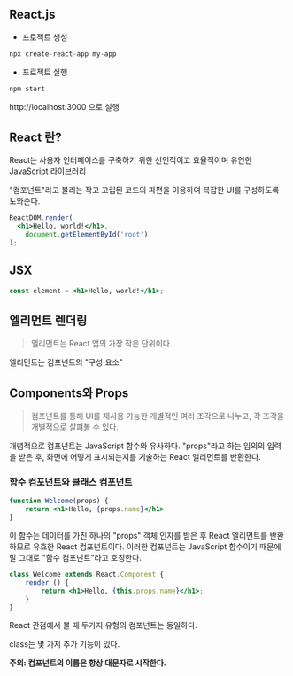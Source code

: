 ## React.js

* 프로젝트 생성

```python
npx create-react-app my-app
```

* 프로젝트 실행

```python
npm start
```

http://localhost:3000 으로 실행



## React 란?

React는 사용자 인터페이스를 구축하기 위한 선언적이고 효율적이며 유연한 JavaScript 라이브러리

"컴포넌트"라고 불리는 작고 고립된 코드의 파편을 이용하여 복잡한 UI를 구성하도록 도와준다.

```jsx
ReactDOM.render(
  <h1>Hello, world!</h1>,
    document.getElementById('root')
);
```

## JSX 

```jsx
const element = <h1>Hello, world!</h1>;
```

## 엘리먼트 렌더링

> 엘리먼트는 React 앱의 가장 작은 단위이다.

엘리먼트는 컴포넌트의 "구성 요소"

## Components와 Props

> 컴포넌트를 통해 UI를 재사용 가능한 개별적인 여러 조각으로 나누고, 각 조각을 개별적으로 살펴볼 수 있다.

개념적으로 컴포넌트는 JavaScript 함수와 유사하다. "props"라고 하는 임의의 입력을 받은 후, 화면에 어떻게 표시되는지를 기술하는 React 엘리먼트를 반환한다.

### 함수 컴포넌트와 클래스 컴포넌트

```jsx
function Welcome(props) {
    return <h1>Hello, {props.name}</h1>
}
```

이 함수는 데이터를 가진 하나의 "props" 객체 인자를 받은 후 React 엘리먼트를 반환하므로 유효한 React 컴포넌트이다. 이러한 컴포넌트는 JavaScript 함수이기 때문에 말 그대로 "함수 컴포넌트"라고 호칭한다.

```jsx
class Welcome extends React.Component {
    render () {
        return <h1>Hello, {this.props.name}</h1>;
    }
}
```

React 관점에서 볼 때 두가지 유형의 컴포넌트는 동일하다.

class는 몇 가지 추가 기능이 있다.

**주의: 컴포넌트의 이름은 항상 대문자로 시작한다.**

